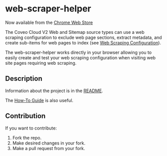 # web-scraper-helper

Now available from the [Chrome Web Store](https://chrome.google.com/webstore/detail/web-scraper-helper-for-co/demelhhhnkocnphihjbhpafjnknknkdf?hl=en-US)

The Coveo Cloud V2 Web and Sitemap source types can use a web scraping configuration to exclude web page sections, extract metadata, and create sub-items for web pages to index (see [Web Scraping Configuration](https://docs.coveo.com/en/mc1f3573/index-content/web-scraping-configuration)).

The web-scraper-helper works directly in your browser allowing you to easily create and test your web scraping configuration when visiting web site pages requiring web scraping.

## Description

Information about the project is in the [README](chrome_extension/README.md).

The [How-To Guide](docs/howto.md) is also useful.

## Contribution

If you want to contribute:

1. Fork the repo.
1. Make desired changes in your fork.
1. Make a pull request from your fork.
